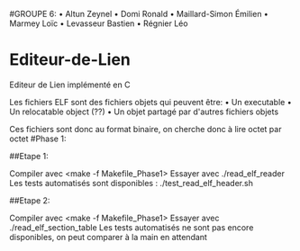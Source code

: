 #GROUPE 6:
• Altun Zeynel
• Domi Ronald
• Maillard-Simon Émilien
• Marmey Loïc
• Levasseur Bastien
• Régnier Léo

# Editeur-de-Lien
Editeur de Lien implémenté en C


Les fichiers ELF sont des fichiers objets qui peuvent être:
• Un executable
• Un relocatable object (??)
• Un objet partagé par d'autres fichiers objets

Ces fichiers sont donc au format binaire, on cherche donc à lire octet par octet
#Phase 1:

##Etape 1:

Compiler avec <make -f Makefile_Phase1>
Essayer avec ./read_elf_reader <FichierBinaire>
Les tests automatisés sont disponibles : ./test_read_elf_header.sh <FichierBinaire>

##Etape 2:

Compiler avec <make -f Makefile_Phase1>
Essayer avec ./read_elf_section_table <FichierBinaire>
Les tests automatisés ne sont pas encore disponibles, on peut comparer à la main en attendant

